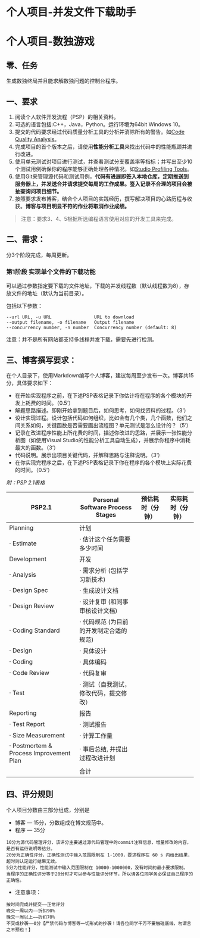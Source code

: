 # 个人项目-并发文件下载助手

# 个人项目-数独游戏

## 零、任务

生成数独终局并且能求解数独问题的控制台程序。

## 一、要求

1. 阅读个人软件开发流程（PSP）的相关资料。
2. 可选的语言包括:C++，Java，Python。运行环境为64bit Windows 10。
3. 提交的代码要求经过代码质量分析工具的分析并消除所有的警告。如[Code Quality Analysis](http://msdn.microsoft.com/en-us/library/dd264897.aspx)。
4. 完成项目的首个版本之后，请使用**性能分析工具**来找出代码中的性能瓶颈并进行改进。
5. 使用单元测试对项目进行测试，并查看测试分支覆盖率等指标；并写出至少10个测试用例确保你的程序能够正确处理各种情况。如[Studio Profiling Tools](https://msdn.microsoft.com/en-us/library/mt210448.aspx)。
6. 使用Git来管理源代码和测试用例，**代码有进展即签入本地仓库，定期推送到服务器上，并发送合并请求提交每周的工作成果。签入记录不合理的项目会被抽查询问项目细节。**
7. 按照要求发布博客，结合个人项目的实践经历，撰写解决项目的心路历程与收获。**博客与项目明显不符的作业将取消作业成绩。**

> 注意：要求3、4、5根据所选编程语言使用对应的开发工具来完成。

## 二、需求：

分3个阶段完成，每周更新。

### 第1阶段 实现单个文件的下载功能

可以通过参数指定要下载的文件地址，下载的并发线程数（默认线程数为8），存放文件的地址（默认为当前目录）。

包括以下参数：

```
--url URL, -u URL                URL to download
--output filename, -o filename   Output filename
--concurrency number, -n number  Concurrency number (default: 8)
```

注意：并不是所有网站都支持多线程并发下载，需要先进行检测。

## 三、博客撰写要求：

在个人目录下，使用Markdown编写个人博客，建议每周至少发布一次。博客共15分，具体要求如下：
* 在开始实现程序之前，在下述PSP表格记录下你估计将在程序的各个模块的开发上耗费的时间。（0.5‘）
* 解题思路描述。即刚开始拿到题目后，如何思考，如何找资料的过程。（3‘）
* 设计实现过程。设计包括代码如何组织，比如会有几个类，几个函数，他们之间关系如何，关键函数是否需要画出流程图？单元测试是怎么设计的？（5‘）
* 记录在改进程序性能上所花费的时间，描述你改进的思路，并展示一张性能分析图（如使用Visual Studio的性能分析工具自动生成），并展示你程序中消耗最大的函数。（3‘）
* 代码说明。展示出项目关键代码，并解释思路与注释说明。（3‘）
* 在你实现完程序之后，在下述PSP表格记录下你在程序的各个模块上实际花费的时间。（0.5‘）

*附：PSP 2.1表格*

| PSP2.1 | Personal Software Process Stages | 预估耗时（分钟） | 实际耗时（分钟） |
| --- | --- | --- | --- |
| Planning | 计划 |  |  |
| · Estimate | · 估计这个任务需要多少时间 |  |  |
| Development | 开发 |  |  |
| · Analysis | · 需求分析 (包括学习新技术) |  |  |
| · Design Spec | · 生成设计文档 |  |  |
| · Design Review | · 设计复审 (和同事审核设计文档) |  |  |
| · Coding Standard | · 代码规范 (为目前的开发制定合适的规范) |  |  |
| · Design | · 具体设计 |  |  |
| · Coding | · 具体编码 |  |  |
| · Code Review | · 代码复审 |  |  |
| · Test | · 测试（自我测试，修改代码，提交修改） |  |  |
| Reporting | 报告 |  |  |
| · Test Report | · 测试报告 |  |  |
| · Size Measurement | · 计算工作量 |  |  |
| · Postmortem & Process Improvement Plan | · 事后总结, 并提出过程改进计划 |  |  |
|  | 合计 |  |  |

## 四、评分规则

个人项目分数由三部分组成，分别是
* 博客 — 15分，分数组成在博文规范中。
* 程序 — 35分

```
10分为源代码管理评分，该评分主要通过源代码管理中的commit注释信息，增量修改的内容，是否有运行说明等给分。
20分为正确性评分，正确性测试中输入范围限制在 1-1000，要求程序在 60 s 内给出结果，超时则认定运行结果无效。
5分为性能评分，性能测试中输入范围限制在 10000-1000000，没有时间的最小要求限制。
当程序的正确性评分等于20分时才可以参与性能评分环节，所以请各位同学务必保证自己程序的正确性。
```

* 注意事项：

```
按时间完成并提交——正常评分
晚交一周以内——折扣90%
晚交一周以上——折扣70%
不交或抄袭——0分【严禁代码与博客等一切形式的抄袭！请各位同学千万不要触碰底线，勿谓言之不预也！】
```
